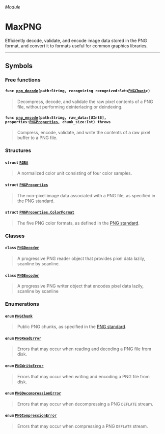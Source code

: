 
###### Module

# MaxPNG

Efficiently decode, validate, and encode image data stored in the PNG format, and convert it to formats useful for common graphics libraries.

------

## Symbols

### Free functions


#### `func `[`png_decode`](functions.md#png_decode)`(path:String, recognizing recognized:Set<`[`PNGChunk`](pngchunk.md)`>)`

> Decompress, decode, and validate the raw pixel contents of a PNG file, without performing deinterlacing or deindexing.

#### `func `[`png_encode`](functions.md#png_encode)`(path:String, raw_data:[UInt8], properties:`[`PNGProperties`](pngproperties.md)`, chunk_size:Int) throws`

> Compress, encode, validate, and write the contents of a raw pixel buffer to a PNG file.

### Structures

#### `struct` [`RGBA`](rgba.md)

> A normalized color unit consisting of four color samples.

#### `struct` [`PNGProperties`](pngproperties.md)

> The non-pixel image data associated with a PNG file, as specified in the PNG standard.

#### `struct` [`PNGProperties.ColorFormat`](pngproperties_colorformat.md)

> The five PNG color formats, as defined in the [PNG standard](http://www.libpng.org/pub/png/spec/1.2/PNG-Chunks.html#C.IHDR).

### Classes

#### `class` [`PNGDecoder`](pngdecoder.md)

> A progressive PNG reader object that provides pixel data lazily, scanline by scanline.

#### `class` [`PNGEncoder`](pngencoder.md)

> A progressive PNG writer object that encodes pixel data lazily, scanline by scanline

### Enumerations

#### `enum` [`PNGChunk`](pngchunk.md)
> Public PNG chunks, as specified in the [PNG standard](http://www.libpng.org/pub/png/spec/1.2/PNG-Chunks.html).

#### `enum` [`PNGReadError`](pngerrors.md#PNGReadError)
> Errors that may occur when reading and decoding a PNG file from disk.

#### `enum` [`PNGWriteError`](pngerrors.md#PNGWriteError)
> Errors that may occur when writing and encoding a PNG file from disk.

#### `enum` [`PNGDecompressionError`](pngerrors.md#PNGDecompressionError)
> Errors that may occur when decompressing a PNG `DEFLATE` stream.

#### `enum` [`PNGCompressionError`](pngerrors.md#PNGCompressionError)
> Errors that may occur when compressing a PNG `DEFLATE` stream.
